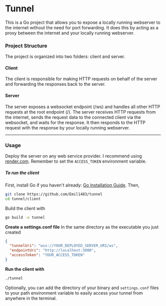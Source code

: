 # Tunnel

This is a Go project that allows you to expose a locally running webserver to the internet without the need for port forwarding. It does this by acting as a proxy between the internet and your locally running webserver.

### Project Structure

The project is organized into two folders: client and server.

#### Client

The client is responsible for making HTTP requests on behalf of the server and forwarding the responses back to the server.

#### Server

The server exposes a websocket endpoint (/ws) and handles all other HTTP requests at the root endpoint (/). The server receives HTTP requests from the internet, sends the request data to the connected client via the websocket, and waits for the response. It then responds to the HTTP request with the response by your locally running webserver.

---

### Usage

Deploy the server on any web service provider. I recommend using [render.com](https://render.com/). Remember to set the `ACCESS_TOKEN` environment variable.

##### To run the client

First, install Go if you haven't already: [Go Installation Guide](https://go.dev/doc/install). Then,

```bash
git clone https://github.com/Emil1483/tunnel
cd tunnel/client
```

Build the client with

```bash
go build -o tunnel
```

**Create a settings.conf file** In the same directory as the executable you just created

```json
{
  "tunnelUri": "wss://YOUR_DEPLOYED_SERVER_URI/ws",
  "endpointUri": "http://localhost:3000",
  "accessToken": "YOUR_ACCESS_TOKEN"
}
```

**Run the client with**

```bash
./tunnel
```

Optionally, you can add the directory of your binary and `settings.conf` files to your path environment variable to easily access your tunnel from anywhere in the terminal.
